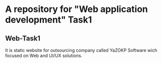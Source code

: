 # A repository for "Web application development" Task1
## Web-Task1
It is static website for outsourcing company called YaZOKP Software wich focused on Web and UI/UX solutions.